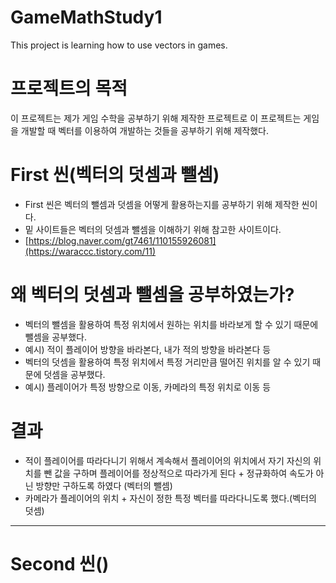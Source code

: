 # GameMathStudy1
This project is learning how to use vectors in games.

# 프로젝트의 목적
이 프로젝트는 제가 게임 수학을 공부하기 위해 제작한 프로젝트로 이 프로젝트는 게임을 개발할 때 벡터를 이용하여 개발하는 것들을 공부하기 위해 제작했다.

# First 씬(벡터의 덧셈과 뺄셈)
 - First 씬은 벡터의 뺄셈과 덧셈을 어떻게 활용하는지를 공부하기 위해 제작한 씬이다.
 - 밑 사이트들은 벡터의 덧셈과 뺄셈을 이해하기 위해 참고한 사이트이다.
 - [https://blog.naver.com/gt7461/110155926081](https://waraccc.tistory.com/11)

# 왜 벡터의 덧셈과 뺄셈을 공부하였는가?
 - 벡터의 뺄셈을 활용하여 특정 위치에서 원하는 위치를 바라보게 할 수 있기 때문에 뺄셈을 공부했다. 
 - 예시) 적이 플레이어 방향을 바라본다, 내가 적의 방향을 바라본다 등
 - 벡터의 덧셈을 활용하여 특정 위치에서 특정 거리만큼 떨어진 위치를 알 수 있기 때문에 덧셈을 공부했다.
 - 예시) 플레이어가 특정 방향으로 이동, 카메라의 특정 위치로 이동 등

# 결과
 - 적이 플레이어를 따라다니기 위해서 계속해서 플레이어의 위치에서 자기 자신의 위치를 뺀 값을 구하며 플레이어를 정상적으로 따라가게 된다 + 정규화하여 속도가 아닌 방향만 구하도록 하였다 (벡터의 뺄셈)
 - 카메라가 플레이어의 위치 + 자신이 정한 특정 벡터를 따라다니도록 했다.(벡터의 덧셈)
-----------------------------------------------------------------------------------------------------------------------------------------------------------------------------------------------------------------------
# Second 씬()

